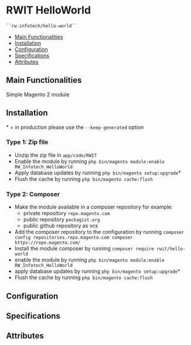# RWIT HelloWorld

    ``rw-infotech/hello-world``

 - [Main Functionalities](#markdown-header-main-functionalities)
 - [Installation](#markdown-header-installation)
 - [Configuration](#markdown-header-configuration)
 - [Specifications](#markdown-header-specifications)
 - [Attributes](#markdown-header-attributes)


## Main Functionalities
Simple Magento 2 module

## Installation
\* = in production please use the `--keep-generated` option

### Type 1: Zip file

 - Unzip the zip file in `app/code/RWIT`
 - Enable the module by running `php bin/magento module:enable RW_Infotech_HelloWorld`
 - Apply database updates by running `php bin/magento setup:upgrade`\*
 - Flush the cache by running `php bin/magento cache:flush`

### Type 2: Composer

 - Make the module available in a composer repository for example:
    - private repository `repo.magento.com`
    - public repository `packagist.org`
    - public github repository as vcs
 - Add the composer repository to the configuration by running `composer config repositories.repo.magento.com composer https://repo.magento.com/`
 - Install the module composer by running `composer require rwit/hello-world`
 - enable the module by running `php bin/magento module:enable RW_Infotech_HelloWorld`
 - apply database updates by running `php bin/magento setup:upgrade`\*
 - Flush the cache by running `php bin/magento cache:flush`


## Configuration




## Specifications




## Attributes



